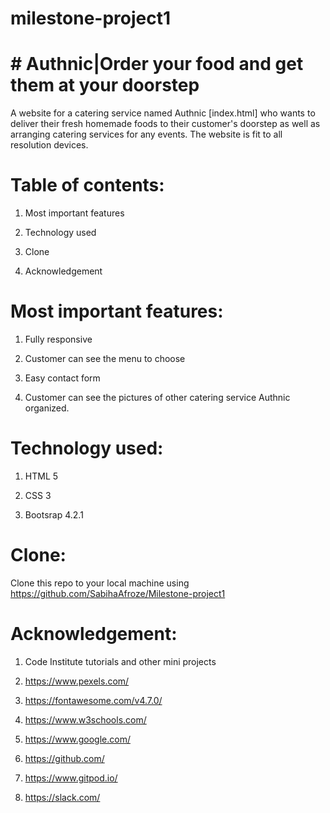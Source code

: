 # milestone-project1

# # Authnic|Order your food and get them at your doorstep

A website for a catering service named Authnic [index.html] who wants to deliver their fresh homemade foods to their customer's doorstep as well as arranging  catering services for any events. The website is fit to all resolution devices.

# Table of contents:

1. Most important features

2. Technology used

3. Clone

4. Acknowledgement


# Most important features:

1. Fully responsive

2. Customer can see the menu to choose

3. Easy contact form 

4. Customer can see the pictures of other catering service Authnic organized.

# Technology used:

1. HTML 5

2. CSS 3

3. Bootsrap 4.2.1

# Clone:

Clone this repo to your local machine using  https://github.com/SabihaAfroze/Milestone-project1

# Acknowledgement:

1. Code Institute tutorials and other mini projects

2. https://www.pexels.com/ 

3. https://fontawesome.com/v4.7.0/

4. https://www.w3schools.com/

5. https://www.google.com/

6. https://github.com/

7. https://www.gitpod.io/

8. https://slack.com/



